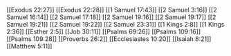 [[Exodus 22:27]]
[[Exodus 22:28]]
[[1 Samuel 17:43]]
[[2 Samuel 3:16]]
[[2 Samuel 16:14]]
[[2 Samuel 17:18]]
[[2 Samuel 19:16]]
[[2 Samuel 19:17]]
[[2 Samuel 19:21]]
[[2 Samuel 19:22]]
[[2 Samuel 23:31]]
[[1 Kings 2:8]]
[[1 Kings 2:36]]
[[Esther 2:5]]
[[Job 30:11]]
[[Psalms 69:26]]
[[Psalms 109:16]]
[[Psalms 109:28]]
[[Proverbs 26:2]]
[[Ecclesiastes 10:20]]
[[Isaiah 8:21]]
[[Matthew 5:11]]
